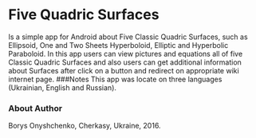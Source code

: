 # Five Quadric Surfaces
Is a simple app for Android about Five Classic Quadric Surfaces, such as Ellipsoid, One and Two Sheets Hyperboloid, Elliptic and Hyperbolic Paraboloid.
In this app users can view pictures and equations all of five Classic Quadric Surfaces and also users can get additional information about Surfaces after click on a button and redirect on appropriate wiki internet page.
###Notes
This app was locate on three languages (Ukrainian, English and Russian).
### About Author
Borys Onyshchenko, Cherkasy, Ukraine, 2016.
